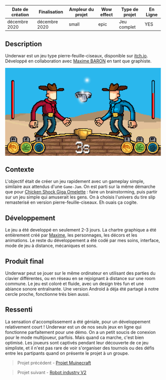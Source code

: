 <autotab></br><table><thead><tr><th>Date de création</th><th>Finalisation</th><th>Ampleur du projet</th><th>Wow effect</th><th>Type de projet </th><th>En Ligne</th></tr></thead><tbody><tr>
        <td>décembre 2020</td>
        <td>décembre 2020</td>
        <td>small</td><td>epic</td>
        <td>Jeu complet</td><td>YES</td>
        </tr></tbody></table></autotab>

## Description

Underwar est un jeu type pierre-feuille-ciseaux, disponible sur [itch.io](https://logiked.itch.io/underwar). Développé en collaboration avec [Maxime BARON](https://www.linkedin.com/in/maxime-baron-3306881a3/) en tant que graphiste.

![](./medias/img4.jpg)

## Contexte

L'objectif était de créer un jeu rapidement avec un gameplay simple, similaire aux attendus d'une `Game-Jam`. On est parti sur la même démarche que pour [Chicken Shock Giga Omelette](/Jub_Biography/projects/Unity/ChickenShock_GigaOmelette) : faire un brainstorming, puis partir sur un jeu simple qui amuserait les gens. On à choisis l'univers du tire slip remasterisé en version pierre-feuille-ciseaux. Eh ouais ça cogite.

## Développement

Le jeu a été developpé en seulement 2-3 jours. La chartre graphique a été entièrement créé par [Maxime](https://www.linkedin.com/in/maxime-baron-3306881a3/), les personnages, les décors et les animations. Le reste du développement a été codé par mes soins, interface, mode de jeu à distance, mécaniques et sons.

## Produit final

Underwar peut se jouer sur le même ordinateur en utilisant des parties du clavier différentes, ou en réseau en se rejoignant à distance sur une room commune. Le jeu est coloré et fluide, avec un design très fun et une abiance sonore entraînante. Une version Android à déja été partagé à notre cercle proche, fonctionne trés bien aussi.

## Ressenti

La sensation d'accomplissement a été géniale, pour un développement relativement court ! Underwar est un de nos seuls jeux en ligne qui fonctionne parfaitement pour une démo. On a un petit soucis de conexion pour le mode multijoueur, parfois. Mais quand ca marche, c'est bien optimisé. Les joueurs sont captivés pendant leur découverte de ce jeu simpliste, et il n'est pas rare de voir s'organiser des tournois ou des défis entre les partipants quand on présente le projet à un groupe.


<nextprojects>

> Projet précédent -  [Projet Muinecraft](/Jub_Biography/projects/Unity/Muinecraft)

> Projet suivant -  [Robot industry V2](/Jub_Biography/projects/Unity/Robotindustry)

</nextprojects>
